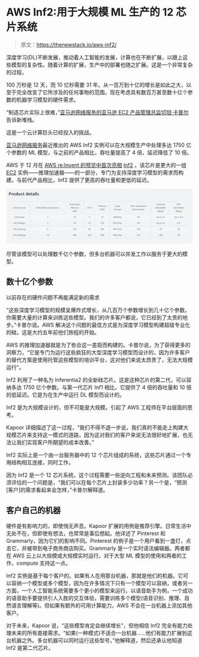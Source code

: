 # AWS Inf2:用于大规模 ML 生产的 12 芯片系统

> 原文：<https://thenewstack.io/aws-inf2/>

深度学习(DL)不断发展，推动着人工智能的发展，计算也在不断扩展，以跟上这些模型的复杂性。随着计算的扩展，生产中的部署也随之扩展。这是一个非常复杂的过程。

100 万秒是 12 天，而 10 亿秒需要 31 年。从一百万到十亿的增长是如此之大，以至于完全改变了它所涉及的任何事物的范围。现在考虑具有数百万甚至数十亿个参数的机器学习模型的硬件需求。

“制造芯片实际上很难，”[亚马逊网络服务的亚马逊 EC2 产品管理总监切坦·卡普尔](https://www.linkedin.com/in/chetan-kapoor-03bb762/)告诉新堆栈。

这是一个云计算巨头已经投入的挑战。

[亚马逊网络服务](https://aws.amazon.com/?utm_content=inline-mention)最近推出的 AWS Inf2 实例可以在大规模生产中处理多达 1750 亿个参数的 ML 模型，与之前的产品相比，吞吐量提高了 4 倍，延迟降低了 10 倍。

AWS 于 12 月在 [AWS re:Invent 的预览中首次亮相](https://thenewstack.io/aws-reinvent-left-attendees-with-more-questions/) [Inf2](https://aws.amazon.com/ec2/instance-types/inf2/) 。该芯片是更大的一组 [EC2](https://aws.amazon.com/ec2/) 实例——推理加速器——的一部分，专门为支持深度学习模型的需求而构建。与前代产品相比，Inf2 提供了更高的吞吐量和更低的延迟。

![](img/8b5b53cb4c813f5240a9c11bf89defcf.png)

尽管该模型可以处理数千亿个参数，但多台机器可以并发工作以服务于更大的模型。

## 数十亿个参数

以前存在的硬件问题不再能满足新的需求

“这些深度学习模型的规模呈爆炸式增长，从几百万个参数增长到几十亿个参数。你需要大量的计算来训练这些模型。我们的许多客户都说，它已经到了太贵的地步。”卡普尔说。AWS 解决这个问题的最佳方式是为深度学习模型构建超级专业化的硅。这是大约五年前他们旅程的开始。

AWS 的推理加速器就是为了弥合这一差距而构建的。卡普尔说，为了获得更多的洞察力，“它是专门为运行这些疯狂的大型深度学习模型而设计的，因为许多客户的替代方案是使用托管这些模型的培训平台，这对他们来说太昂贵了，无法大规模运行”。

Inf2 利用了一种名为 Inferentia2 的全新硅芯片。这是这种芯片的第二代，可以容纳多达 1750 亿个参数。与第一代芯片 Inf1 相比，它提供了 4 倍的吞吐量和 10 倍的低延迟。它是为在生产中运行 DL 模型而设计的。

Inf2 是为大规模设计的，但不可能是大规模。引起了 AWS 工程师在平台层面的思考。

Kapoor 详细描述了这一过程，“我们不得不退一步说，我们真的不能走上构建大规模芯片来支持这一模式的道路，因为这对我们的客户来说无法很好地扩展，也无法让我们实现客户所期望的成本改善。”

Inf2 实际上是一个由一台服务器中的 12 个芯片组成的系统，这些芯片通过一个专用结构相互连接，同时工作。

因为 Inf2 是一个 12 芯片系统，这个过程需要一些逆向工程和未来预测。该团队必须评估的一个问题是，“我们可以在每个芯片上封装多少功率？另一个是，“预测[客户]的需求看起来会怎样，”卡普尔解释道。

## 客户自己的机器

硬件是有影响力的，即使悄无声息。Kapoor 扩展的用例是推荐引擎。日常生活中无处不在，但即使有想法，也常常是事后想起。他详述了 Pinterest 和 Grammarly，因为它们的影响不同。Pinterest 的例子是一个用户看到一盏灯，点击它，并被带到电子商务商店购买。Grammarly 是一个实时语法编辑器。两者都在 AWS 云上以大规模或大规模实时运行。对于大型 ML 模型的使用和两者的工作，compute 支持这一点。

Inf2 实例是基于每个客户的。如果有人在用那台机器，那就是他们的机器。它可以容纳一个模型或多个模型，因为在许多情况下只有一个模型可以容纳，或者另一方面，一个人工智能系统需要多个更小的模型来运行。以语音助手为例，一个成功的语音助手要提供引人入胜的交互体验，需要训练多个模型(语音识别、推理、自然语言理解等)。但如果有额外的可用计算能力，AWS 不会在一台机器上添加其他客户。

对于未来，Kapoor 说，“这些模型肯定会继续增长”，但他相信 Inf2 完全有能力处理未来的所有直接需求。“如果(一种模式)不适合一台机器……他们有能力扩展到这台机器之外。多台机器可以同时运行这些型号，”他解释道，然后还承认他知道 Inf2 是第二代芯片。

<svg xmlns:xlink="http://www.w3.org/1999/xlink" viewBox="0 0 68 31" version="1.1"><title>Group</title> <desc>Created with Sketch.</desc></svg>